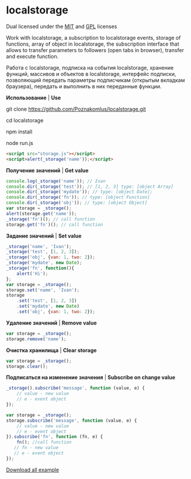 # localstorage

Dual licensed under the [MIT](http://www.opensource.org/licenses/mit-license.php) and [GPL](http://www.gnu.org/licenses/gpl.html) licenses

Work with localstorage, a subscription to localstorage events, storage of functions, array of object in localstorage, the subscription interface that allows to transfer parameters to followers (open tabs in browser), transfer and execute function.

Pабота с localstorage, подписка на события localstorage, хранение функций, массивов и объектов в localstorage, интерфейс подписки, позволяющий передать параметры подписчикам (открытым вкладкам браузера), передать и выполнить в них переданные функции.

**Использование** | **Use**

git clone https://github.com/Poznakomlus/localstorage.git

cd localstorage

npm install

node run.js

```html
<script src="storage.js"></script>
<script>alert(_storage('name'));</script>
```

**Получение значений** | **Get value**
```javascript
console.log(_storage('name')); // Ivan
console.dir(_storage('test')); // [1, 2, 3] type: [object Array]
console.dir(_storage('mydate')); // type: [object Date];
console.dir(_storage('fn')); // type: [object Function]
console.dir(_storage('obj')); // type: [object Object]
var storage = _storage();
alert(storage.get('name'));
_storage('fn')(); // call function
storage.get('fn')(); // call function
```

**Задание значений** | **Set value**
```javascript
_storage('name', 'Ivan');
_storage('test', [1, 2, 3]);
_storage('obj', {van: 1, two: 2});
_storage('mydate', new Date);
_storage('fn', function(){
    alert('Hi');
};
var storage = _storage();
storage.set('name', 'Ivan');
storage
    .set('test', [1, 2, 3])
    .set('mydate', new Date)
    .set('obj', {van: 1, two: 2});
```

**Удаление значений** | **Remove value**
```javascript
var storage = _storage();
storage.remove('name');
```

**Очистка хранилища** | **Clear storage**
```javascript
var storage = _storage();
storage.clear();
```

**Подписаться на изменение значения** | **Subscribe on change value**
```javascript
_storage().subscribe('message', function (value, e) {
    // value - new value
    // e - event object
});

var storage = _storage();
storage.subscribe('message', function (value, e) {
    // value - new value
    // e - event object
}).subscribe('fn', function (fn, e) {
    fn(); //call function
   // fn - new value
   // e - event object
});
```

[Download all example](https://github.com/Poznakomlus/localstorage/archive/main.zip)
